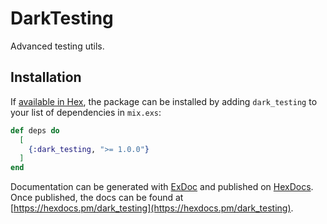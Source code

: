 # DarkTesting

Advanced testing utils.

## Installation

If [available in Hex](https://hex.pm/docs/publish), the package can be installed
by adding `dark_testing` to your list of dependencies in `mix.exs`:

```elixir
def deps do
  [
    {:dark_testing, ">= 1.0.0"}
  ]
end
```

Documentation can be generated with [ExDoc](https://github.com/elixir-lang/ex_doc)
and published on [HexDocs](https://hexdocs.pm). Once published, the docs can
be found at [https://hexdocs.pm/dark_testing](https://hexdocs.pm/dark_testing).


